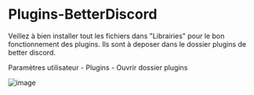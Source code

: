 # Plugins-BetterDiscord

Veillez à bien installer tout les fichiers dans "Librairies" pour le bon fonctionnement des plugins.
Ils sont à deposer dans le dossier plugins de better discord.

Paramètres utilisateur - Plugins - Ouvrir dossier plugins

![image](https://github.com/XaaenS/Plugins-BetterDiscord-FR/assets/75123007/fb258292-341c-41c5-9170-9662e1189a1d)

